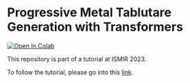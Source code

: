 # Progressive Metal Tablutare Generation with Transformers

[![Open In Colab](https://colab.research.google.com/assets/colab-badge.svg)](https://githubtocolab.com/otnemrasordep/progGP-ismir2023/blob/main/progmetaltabgenerator_ismir2023tutorial.ipynb)

This repository is part of a tutorial at ISMIR 2023.

To follow the tutorial, please go into this [link](https://githubtocolab.com/otnemrasordep/progGP-ismir2023/blob/main/progmetaltabgenerator_ismir2023tutorial.ipynb).
